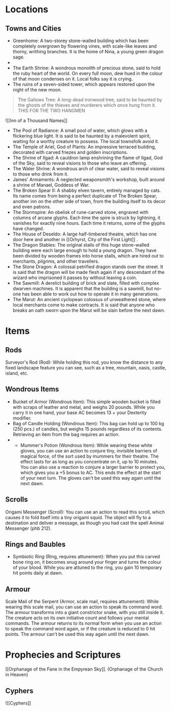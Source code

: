 # Locations
## Towns and Cities
- Greenhome: A two-storey stone-walled building which has been completely overgrown by flowering vines, with scale-like leaves and thorny, writhing branches. It is the home of Nina, a young green dragon sage.
-
- The Earth Shrine: A wondrous monolith of precious stone, said to hold the ruby heart of the world. On every full moon, dew hued in the colour of that moon condenses on it. Local folks say it is crying. 
- The ruins of a seven-sided tower, which appears restored upon the night of the new moon.

>The Gallows Tree: A long-dead ironwood tree, said to be haunted by the ghosts of the thieves and murderers which once hung from it.
>	THIS FOR THE TWO HANGMEN


![[Inn of a Thousand Names]]


-  The Pool of Radiance: A small pool of water, which glows with a flickering blue light. It is said to be haunted by a malevolent spirit, waiting for a worthy creature to possess. The local townsfolk avoid it.
- The Temple of Ariel, God of Plants: An impressive terraced building, decorated with carved friezes and golden inscriptions.
- The Shrine of Ilgad: A cauldron lamp enshrining the flame of Ilgad, God of the Sky, said to reveal visions to those who leave an offering.
- The Water Shrine: A wondrous arch of clear water, said to reveal visions to those who drink from it.
- James' Armaments: A neglected weaponsmith's workshop, built around a shrine of Manael, Goddess of War.
- The Broken Spear II: A shabby elven tavern, entirely managed by cats. Its name comes from being a perfect duplicate of The Broken Spear, another inn on the other side of town, from the building itself to its decor and even patrons.
 - The Stormspire: An obelisk of rune-carved stone, engraved with columns of arcane glyphs. Each time the spire is struck by lightning, it vanishes for exactly nine hours. Each time it returns, some of the glyphs have changed.
 - The House of Deseldo: A large half-timbered theatre, which has one door here and another in [[Orhyrst, City of the First Light]] .
 - The Dragon Stables: The original stalls of this huge stone-walled building were each large enough to hold a young dragon. They have been divided by wooden frames into horse stalls, which are hired out to merchants, pilgrims, and other travellers.
 - The Stone Dragon: A colossal petrified dragon stands over the street. It is said that the dragon will be made flesh again if any descendant of the wizard who imprisoned it passes by without leaving a coin.
 - The Sawmill: A derelict building of brick and slate, filled with complex dwarven machines. It is apparent that the building is a sawmill, but no-one has been able to work out how to operate it in many generations.
 - The Marut: An ancient cyclopean colossus of unweathered stone, where local merchants come to make contracts. It is said that anyone who breaks an oath sworn upon the Marut will be slain before the next dawn.
# Items
## Rods
Surveyor's Rod (Rod): 
	While holding this rod, you know the distance to any fixed landscape feature you can see, such as a tree, mountain, oasis, castle, island, etc.
## Wondrous Items
- Bucket of Armor (Wondrous Item): 
	This simple wooden bucket is filled with scraps of leather and metal, and weighs 20 pounds. While you carry it in one hand, your base AC becomes 13 + your Dexterity modifier.
- Bag of Candle Holding (Wondrous Item):
    This bag can hold up to 100 kg (250 pcs.) of
    candles, but weighs 15 pounds regardless
    of its contents.  Retrieving an item from the bag requires an action.
- - Mummer's Potion (Wondrous Item):
    While wearing these white gloves, you can use an action to conjure tiny, invisible barriers of magical force, of the sort used by mummers for their theatre.  The effect lasts for as long as you concentrate on it, up to 10 minutes.  You can also use a reaction  to conjure a larger barrier to protect you, which gives you a +5 bonus to AC.  This ends the effect at the start of your next turn. The gloves can't be used this way again until the next dawn.
## Scrolls
Origami Messenger (Scroll):
    You can use an action to read this scroll, which causes it to fold itself into a tiny origami squid. The object will fly to a destination and deliver a message, as though you had cast the spell Animal Messenger (phb 212).


## Rings and Baubles
- Symbiotic Ring (Ring, requires attunement):
    When you put this carved bone ring on, it becomes snug around your
    finger and turns the colour of your blood.  While you are attuned to
    the ring, you gain 10 temporary hit points daily at dawn.

## Armour
Scale Mail of the Serpent (Armor, scale mail, requires attunement):
    While wearing this scale mail, you can use an action to speak its
    command word.  The armour transforms into a giant constrictor snake, with you still inside it. The creature acts on its own initiative count and follows your mental commands.
    The armour returns to its normal form when you use an action to speak the command word again, or if the creature is reduced to 0 hit points.  The armour can't be used this way again until the next dawn.


#  Prophecies and Scriptures

[[Orphanage of the Fane in the Empyrean Sky]]. (Orphanage of the Church in Heaven)



## Cyphers
![[Cyphers]]